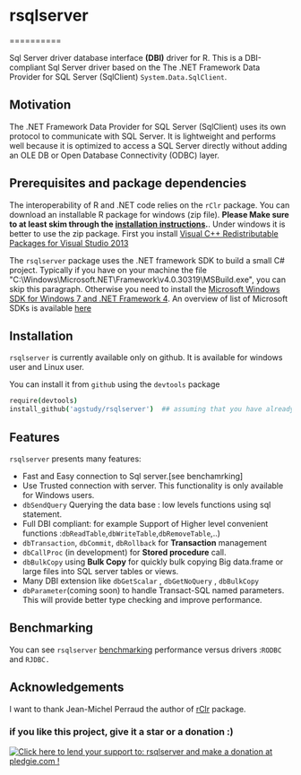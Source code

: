 # rsqlserver
==========


Sql Server driver  database interface **(DBI)** driver for R. 
This is a DBI-compliant Sql Server driver based on the 
The .NET Framework Data Provider for SQL Server (SqlClient) `System.Data.SqlClient`. 

## Motivation 

The .NET Framework Data Provider for SQL Server (SqlClient) uses its own protocol to communicate with SQL Server. It is lightweight and performs well because it is optimized to access a SQL Server directly without adding an OLE DB or Open Database Connectivity (ODBC) layer.


## Prerequisites and package dependencies 



The interoperability of R and .NET code relies on the `rClr` package. You can download an installable R package for windows (zip file). **Please Make sure to at least skim through the [installation instructions](http://r2clr.codeplex.com/wikipage?title=Installing%20R%20packages&referringTitle=Documentation).**. 
Under windows it is better to use the zip package. First you install [Visual C++ Redistributable Packages for Visual Studio 2013](http://www.microsoft.com/en-us/download/details.aspx?id=40784à)


The `rsqlserver` package uses the .NET framework SDK to build a small C# project. Typically if you have on your machine the file "C:\Windows\Microsoft.NET\Framework\v4.0.30319\MSBuild.exe", you can skip this paragraph. Otherwise you need to install the [Microsoft Windows SDK for Windows 7 and .NET Framework 4](http://www.microsoft.com/en-us/download/details.aspx?id=8279). An overview of list of Microsoft SDKs is available [here](http://msdn.microsoft.com/en-us/vstudio/hh487283.aspx)


## Installation

`rsqlserver` is currently available only on github. It is available for windows user and Linux user.

You can install it from `github` using the `devtools` package

```coffee
require(devtools)
install_github('agstudy/rsqlserver')  ## assuming that you have already installed rClr
```

## Features

`rsqlserver` presents many features:

* Fast and Easy connection to Sql server.[see benchamrking]
* Use Trusted connection with server. This functionality is only available for Windows users.
* `dbSendQuery` Querying the data base : low levels functions using sql statement.
* Full DBI compliant: for example Support of Higher level convenient functions :`dbReadTable`,`dbWriteTable`,`dbRemoveTable`,..)
* `dbTransaction`, `dbCommit`, `dbRollback` for **Transaction** management
* `dbCallProc` (in development)  for **Stored procedure** call.
* `dbBulkCopy` using **Bulk Copy** for quickly bulk copying Big data.frame or large files into SQL server tables or views.
* Many DBI extension like `dbGetScalar` , `dbGetNoQuery` , `dbBulkCopy`
* `dbParameter`(coming soon) to handle Transact-SQL named parameters. This will provide better type checking and improve performance. 

## Benchmarking

You can see `rsqlserver` [benchmarking](https://github.com/agstudy/rsqlserver/wiki/benchmarking) performance  versus  drivers :`RODBC` and `RJDBC.`

## Acknowledgements

I want to thank Jean-Michel Perraud the author of [rClr](http://r2clr.codeplex.com/) package.




### if you like this project, give it a star or a donation :)


<a href='https://pledgie.com/campaigns/28549'><img alt='Click here to lend your support to: rsqlserver and make a donation at pledgie.com !' src='https://pledgie.com/campaigns/28549.png?skin_name=chrome' border='0' ></a>

